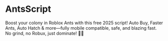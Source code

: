 # AntsScript
Boost your colony in Roblox Ants with this free 2025 script! Auto Buy, Faster Ants, Auto Hatch &amp; more—fully mobile compatible, safe, and blazing fast. No grind, no Robux, just dominate! 🐜💥
